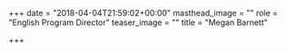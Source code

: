 +++
date = "2018-04-04T21:59:02+00:00"
masthead_image = ""
role = "English Program Director"
teaser_image = ""
title = "Megan Barnett"

+++

